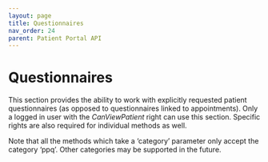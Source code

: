 ```yaml
---
layout: page
title: Questionnaires
nav_order: 24
parent: Patient Portal API
---
```


# Questionnaires


This section provides the ability to work with explicitly requested patient questionnaires (as opposed to questionnaires linked to appointments). Only a logged in user with the _CanViewPatient_ right can use this section. Specific rights are also required for individual methods as well.

Note that all the methods which take a ‘category’ parameter only accept the category ‘ppq’. Other categories may be supported in the future.
